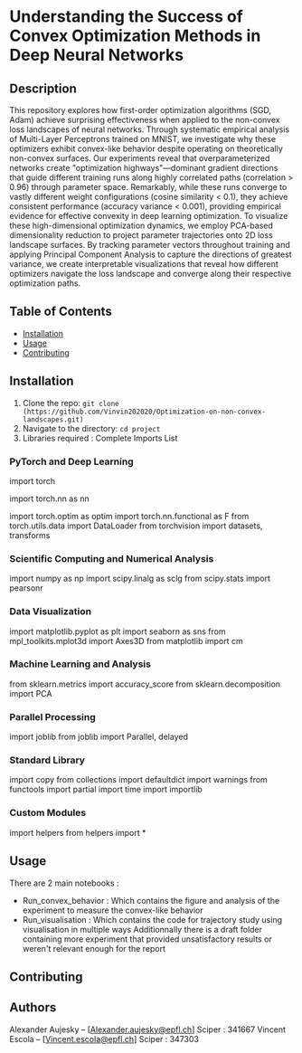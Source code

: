 # Understanding the Success of Convex Optimization Methods in Deep Neural Networks
## Description
This repository explores how first-order optimization algorithms (SGD, Adam) achieve surprising effectiveness when applied to the non-convex loss landscapes of neural networks. Through systematic empirical analysis of Multi-Layer Perceptrons trained on MNIST, we investigate why these optimizers exhibit convex-like behavior despite operating on theoretically non-convex surfaces.
Our experiments reveal that overparameterized networks create "optimization highways"—dominant gradient directions that guide different training runs along highly correlated paths (correlation > 0.96) through parameter space. Remarkably, while these runs converge to vastly different weight configurations (cosine similarity < 0.1), they achieve consistent performance (accuracy variance < 0.001), providing empirical evidence for effective convexity in deep learning optimization.
To visualize these high-dimensional optimization dynamics, we employ PCA-based dimensionality reduction to project parameter trajectories onto 2D loss landscape surfaces. By tracking parameter vectors throughout training and applying Principal Component Analysis to capture the directions of greatest variance, we create interpretable visualizations that reveal how different optimizers navigate the loss landscape and converge along their respective optimization paths.
## Table of Contents
- [Installation](#installation)
- [Usage](#usage)
- [Contributing](#contributing)


## Installation
1. Clone the repo: `git clone (https://github.com/Vinvin202020/Optimization-on-non-convex-landscapes.git)`
2. Navigate to the directory: `cd project`
3. Libraries required :
   Complete Imports List
### PyTorch and Deep Learning
import torch 

import torch.nn as nn 

import torch.optim as optim
import torch.nn.functional as F
from torch.utils.data import DataLoader
from torchvision import datasets, transforms
### Scientific Computing and Numerical Analysis
import numpy as np
import scipy.linalg as sclg
from scipy.stats import pearsonr
### Data Visualization
import matplotlib.pyplot as plt
import seaborn as sns
from mpl_toolkits.mplot3d import Axes3D
from matplotlib import cm
### Machine Learning and Analysis
from sklearn.metrics import accuracy_score
from sklearn.decomposition import PCA
### Parallel Processing
import joblib
from joblib import Parallel, delayed
### Standard Library
import copy
from collections import defaultdict
import warnings
from functools import partial
import time
import importlib
### Custom Modules
import helpers
from helpers import *


## Usage
There are 2 main notebooks : 
- Run_convex_behavior : Which contains the figure and analysis of the experiment to measure the convex-like behavior
- Run_visualisation : Which contains the code for trajectory study using visualisation in multiple ways
Additionnally there is a draft folder containing more experiment that provided unsatisfactory results or weren't relevant enough for the report

## Contributing




## Authors
Alexander Aujesky – [Alexander.aujesky@epfl.ch] Sciper : 341667
Vincent Escola – [Vincent.escola@epfl.ch] Sciper : 347303

